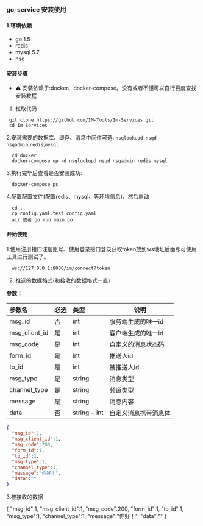### go-service 安装使用

#### 1.环境依赖
 * go 1.5
 * redis
 * mysql 5.7
 * nsq


    
####  安装步骤

 * ⚠️ 安装依赖于:docker、docker-compose。没有或者不懂可以自行百度查找安装教程


  1. 拉取代码
 ```shell
  git clone https://github.com/IM-Tools/Im-Services.git
  cd Im-Services
 ```
  2.安装需要的数据库、缓存、消息中间件可选: `nsqlookupd nsqd nsqadmin`,`redis`,`mysql`
```shell
  cd docker
  docker-compose up -d nsqlookupd nsqd nsqadmin redis mysql
```
  3.执行完毕后查看是否安装成功:
```shell
  docker-compose ps
```
  4.配置配置文件(配置redis、mysql、等环境信息)、然后启动
```shell
  cd ..
  cp config.yaml.test config.yaml
  air 或者 go run main.go
```

#### 开始使用
  1.使用注册接口注册账号、使用登录接口登录获取token放到ws地址后面即可使用工具进行测试了。
 ```shell
   ws://127.0.0.1:8000/im/connect?token
 ```
  2. 推送的数据格式(和接收的数据格式一直)
  
**参数：**

|参数名| 必选  | 类型           | 说明         |
|:----    |:----|:-------------|------------|
|msg_id  | 否   | int          | 服务端生成的唯一id |
|msg_client_id  | 是   | int          | 客户端生成的唯一id |
|msg_code  | 是   | int          | 自定义的消息状态码  |
|form_id  | 是   | int          | 推送人id      |
|to_id  | 是   | int          | 被推送人id     |
|msg_type  | 是   | string       | 消息类型       |
|channel_type  | 是   | string       | 频道类型       |
|message  | 是   | string       | 消息内容       |
|data  | 否   | string - int | 自定义消息携带消息体 |
```json
{
  "msg_id":1,
  "msg_client_id":1, 
  "msg_code":200,
  "form_id":1,
  "to_id":1,
  "msg_type":1,
  "channel_type":1,
  "message":"你好！",
  "data":""
}
```
 3.被接收的数据

{
"msg_id":1,
"msg_client_id":1,
"msg_code":200,
"form_id":1,
"to_id":1,
"msg_type":1,
"channel_type":1,
"message":"你好！",
"data":""
}